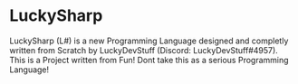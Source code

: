 # LuckySharp
LuckySharp (L#) is a new Programming Language designed and completly written from Scratch by LuckyDevStuff (Discord: LuckyDevStuff#4957). This is a Project written from Fun! Dont take this as a serious Programming Language!
